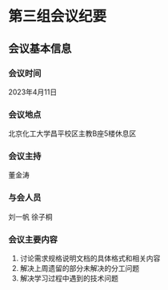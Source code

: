 # 第三组会议纪要
## 会议基本信息
### 会议时间
2023年4月11日
### 会议地点
北京化工大学昌平校区主教B座5楼休息区
### 会议主持
董金涛
### 与会人员
刘一帆 徐子桐
### 会议主要内容
1. 讨论需求规格说明文档的具体格式和相关内容
2. 解决上周遗留的部分未解决的分工问题
3. 解决学习过程中遇到的技术问题
